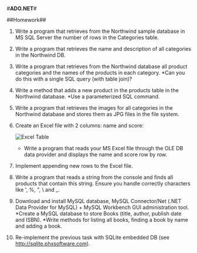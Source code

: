#**ADO.NET**#

##Homework##

1. Write a program that retrieves from the Northwind sample database in MS SQL Server the number of rows in the Categories table.
2. Write a program that retrieves the name and description of all categories in the Northwind DB.
3. Write a program that retrieves from the Northwind database all product categories and the names of the products in each category.
	*Can you do this with a single SQL query (with table join)?
4. Write a method that adds a new product in the products table in the Northwind database.
	*Use a parameterized SQL command.
5. Write a program that retrieves the images for all categories in the Northwind database and stores them as JPG files in the file system.
6. Create an Excel file with 2 columns: name and score:
	
	![Excel Table](/images/excel.png)

	* Write a program that reads your MS Excel file through the OLE DB data provider
and displays the name and score row by row.
7. Implement appending new rows to the Excel file.
8. Write a program that reads a string from the console and finds all products that contain this string.
	Ensure you handle correctly characters like ', %, ", \ and _.
9. Download and install MySQL database, MySQL Connector/Net (.NET Data Provider for MySQL) + MySQL Workbench GUI administration tool.
	*Create a MySQL database to store Books (title, author, publish date and ISBN).
	*Write methods for listing all books, finding a book by name and adding a book.
10. Re-implement the previous task with SQLite embedded DB (see http://sqlite.phxsoftware.com).